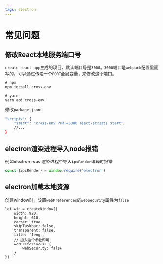 ```yaml
---
tags: electron
---
```

# 常见问题

## 修改React本地服务端口号

`create-react-app`生成的项目，默认端口号是`3000`。`3000`端口是`webpack`配置里面写的，可以通过传递一个`PORT`全局变量，来修改这个端口。

```shell
# npm
npm install cross-env

# yarn
yarn add cross-env
```

修改`package.json`:

```bash
"scripts": {
    "start": "cross-env PORT=5000 react-scripts start",
    //...
}
```

## electron渲染进程导入node报错

例如electron react渲染进程中导入`ipcRender`编译时报错

```javascript
const {ipcRender} = window.require('electron')
```

## electron加载本地资源

创建window时，设置`webPreferences`的`webSecurity`属性为`false`

```javascrit
let win = createWindow({
    width: 920,
    height: 610,
    center: true,
    skipTaskbar: false,
    transparent: false,
    title: 'feng',
    // 加入这个参数即可
    webPreferences: {
        webSecurity: false
    }
})
```

